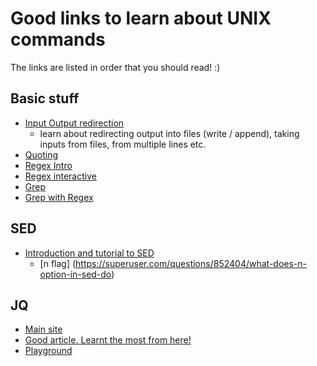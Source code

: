 # Good links to learn about UNIX commands

The links are listed in order that you should read! :)

## Basic stuff
- [Input Output redirection](https://www.tutorialspoint.com/unix/unix-io-redirections.htm)
  - learn about redirecting output into files (write / append), taking inputs from files, from multiple lines etc.
- [Quoting](https://www.grymoire.com/Unix/Quote.html)
- [Regex Intro](https://www.grymoire.com/Unix/Regular.html)
- [Regex interactive](https://regexone.com/lesson/introduction_abcs)
- [Grep](https://phoenixnap.com/kb/grep-command-linux-unix-examples)
- [Grep with Regex](https://www.digitalocean.com/community/tutorials/using-grep-regular-expressions-to-search-for-text-patterns-in-linux)

## SED
- [Introduction and tutorial to SED](https://www.grymoire.com/Unix/Sed.html)
  - [n flag] (https://superuser.com/questions/852404/what-does-n-option-in-sed-do)

## JQ
- [Main site](https://stedolan.github.io/jq/)
- [Good article. Learnt the most from here!](https://programminghistorian.org/en/lessons/json-and-jq)
- [Playground](https://jqplay.org/)


